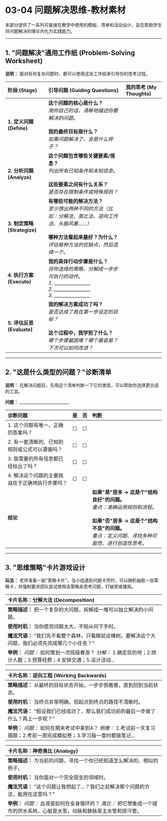 # 03-04 问题解决思维-教材素材

本部分提供了一系列可直接在教学中使用的模板、清单和活动设计，旨在帮助学生将问题解决的理论内化为实践能力。

---

## 1. "问题解决"通用工作纸 (Problem-Solving Worksheet)

**说明：** 面对任何复杂问题时，都可以使用这张工作纸来引导你的思考过程。

| **阶段 (Stage)** | **引导问题 (Guiding Questions)** | **我的思考 (My Thoughts)** |
| :--- | :--- | :--- |
| **1. 定义问题 (Define)** | **这个问题的核心是什么？**<br>   *用你自己的话，清晰地描述你要解决的问题。*<br><br>**我的最终目标是什么？**<br>   *如果问题解决了，会是什么样子？* | |
| **2. 分析问题 (Analyze)** | **这个问题包含哪些关键要素/信息？**<br>   *列出所有已知条件和未知信息。*<br><br>**这些要素之间有什么关系？**<br>   *是否存在限制条件或特殊规则？* | |
| **3. 制定策略 (Strategize)**| **有哪些可能的解决方法？**<br>   *至少想出两种不同的方法（比如：分解法、类比法、逆向工作法、头脑风暴……）*<br><br>**哪种方法看起来最好？为什么？**<br>   *评估每种方法的优缺点，然后选择一个。* | |
| **4. 执行方案 (Execute)** | **我的具体行动步骤是什么？**<br>   *将你选择的策略，分解成一步步可执行的动作。*<br>   *1. ________________*<br>   *2. ________________*<br>   *3. ________________* | |
| **5. 评估反思 (Evaluate)** | **我的解决方案成功了吗？**<br>   *是否达成了我在第一步设定的目标？*<br><br>**这个过程中，我学到了什么？**<br>   *哪个步骤最困难？哪个最容易？下次可以如何改进？* | |

---

## 2. "这是什么类型的问题？"诊断清单

**说明：** 在解决问题前，先用这个清单判断一下它的类型，可以帮助你选择更合适的工具。

**问题：** _________________________

| **诊断问题** | **是** | **否** | **判断** |
| :--- | :--: | :--: | :--- |
| 1. 这个问题有唯一、正确的答案吗？ | ☐ | ☐ | |
| 2. 有一套清晰的、已知的规则或公式可以遵循吗？ | ☐ | ☐ | |
| 3. 我需要的所有信息都已经给出了吗？ | ☐ | ☐ | |
| 4. 解决这个问题的主要挑战在于正确地执行步骤吗？ | ☐ | ☐ | |
| **结论** | | | **如果"是"居多 -> 这是个"结构良好"的问题。**<br> *重点：准确运用规则和流程。*<br><br>**如果"否"居多 -> 这是个"结构不良"的问题。**<br> *重点：定义问题、寻找多种可能性、进行创造性思考。* |

---

## 3. "思维策略"卡片游戏设计

**玩法：** 老师准备一副"策略卡片"。当小组遇到问题卡壳时，可以随机抽取一张策略卡，并强制要求团队尝试使用该策略来思考问题，打破思维僵局。

| **卡片名称：分解大法 (Decomposition)** |
| :--- |
| **策略描述：** 把一个复杂的大问题，拆解成一堆可以独立解决的小问题。 |
| **使用时机：** 当你感觉问题太大，不知从何下手时。 |
| **魔法咒语：** "我们先不看整个森林，只看眼前这棵树。要解决这个大问题，我们必须先完成哪几个小任务？" |
| **举例：** *问题：* 如何策划一次班级春游？ *分解：* 1.确定目的地；2.统计人数；3.预算经费；4.安排交通；5.设计活动... |

| **卡片名称：逆向工程 (Working Backwards)** |
| :--- |
| **策略描述：** 从最终的目标状态开始，一步步倒着推，直到回到当前状态。 |
| **使用时机：** 当终点非常明确，但起点到终点的路径不清晰时。 |
| **魔法咒语：** "假设我们已经成功了，那么我们成功前的最后一步做了什么？再上一步呢？" |
| **举例：** *问题：* 如何在期末考试中拿到A？ *倒推：* 1.考试前一天复习错题；2.考前一周完成模拟卷；3.学习每一章时都做笔记... |

| **卡片名称：神奇类比 (Analogy)** |
| :--- |
| **策略描述：** 为当前的问题，寻找一个你已经知道怎么解决的、相似的例子。 |
| **使用时机：** 当你面对一个完全陌生的领域时。 |
| **魔法咒语：** "这个问题让我想起了...？我们之前解决那个问题的方法，能用在这里吗？" |
| **举例：** *问题：* 血液是如何在全身循环的？ *类比：* 把它想象成一个城市的供水系统，心脏是水泵，动脉和静脉是主水管和排污管。 | 